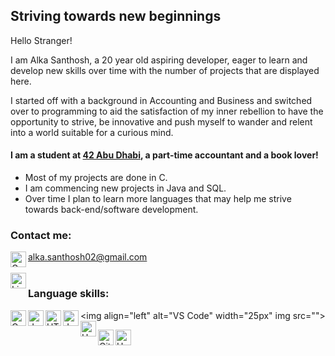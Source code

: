 ## Striving towards new beginnings 

Hello Stranger!

I am Alka Santhosh, a 20 year old aspiring developer, eager to learn and develop new skills over time with the number of projects that are displayed here.

I started off with a background in Accounting and Business and switched over to programming to aid the satisfaction of my inner rebellion to have the opportunity to strive, be innovative and push myself to wander and relent into a world suitable for a curious mind.

#### I am a student at [42 Abu Dhabi](https://42abudhabi.ae/), a part-time accountant and a book lover!
- Most of my projects are done in C.
- I am commencing new projects in Java and SQL.
- Over time I plan to learn more languages that may help me strive towards back-end/software development.

### Contact me:
<img align="left" alt="Gmail" width="25px" img src="https://cdn2.downdetector.com/static/uploads/logo/image21.png"> alka.santhosh02@gmail.com
<br/><br/>
[<img align="left" alt="Linkedin" width="25px" img src = "https://upload.wikimedia.org/wikipedia/commons/thumb/c/ca/LinkedIn_logo_initials.png/800px-LinkedIn_logo_initials.png">](https://www.linkedin.com/in/alka-santhosh-526a05220/)


### Language skills:
<img align="left" alt="C" width="25px" img src="https://cdn.jsdelivr.net/gh/devicons/devicon@v2.14.0/devicon.min.css">

<img align="left" alt="Java" width="25px" img src="https://cdn.jsdelivr.net/gh/devicons/devicon@v2.14.0/devicon.min.css">

<img align="left" alt="HTML" width="25px" img src="https://cdn.jsdelivr.net/gh/devicons/devicon@v2.14.0/devicon.min.css">

<img align="left" alt="JavaScript" width="25px" img src="https://cdn.jsdelivr.net/gh/devicons/devicon@v2.14.0/devicon.min.css">

<img align="left" alt="VS Code" width="25px" img src="<img align="left" alt="Unix" width="25px" img src="https://cdn.jsdelivr.net/gh/devicons/devicon@v2.14.0/devicon.min.css">">

<img align="left" alt="Git" width="25px" img src="https://cdn.jsdelivr.net/gh/devicons/devicon@v2.14.0/devicon.min.css">

<img align="left" alt="Unix" width="25px" img src="https://cdn.jsdelivr.net/gh/devicons/devicon@v2.14.0/devicon.min.css">
<!--
**alka0203/alka0203** is a ✨ _special_ ✨ repository because its `README.md` (this file) appears on your GitHub profile.

Here are some ideas to get you started:

- 🔭 I’m currently working on ...
- 🌱 I’m currently learning ...
- 👯 I’m looking to collaborate on ...
- 🤔 I’m looking for help with ...
- 💬 Ask me about ...
- 📫 How to reach me: ...
- 😄 Pronouns: ...
- ⚡ Fun fact: ...
-->
